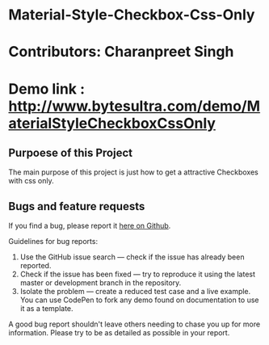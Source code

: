 # Material-Style-Checkbox-Css-Only   
# Contributors: Charanpreet Singh
# Demo link : http://www.bytesultra.com/demo/MaterialStyleCheckboxCssOnly  

## Purpoese of this Project 
The main purpose of this project is just how to get a attractive Checkboxes with css only. 


## Bugs and feature requests

If you find a bug, please report it [here on Github](https://github.com/ultrabytes/material-style-checkbox-css-only/issues).

Guidelines for bug reports:

1. Use the GitHub issue search — check if the issue has already been reported.
2. Check if the issue has been fixed — try to reproduce it using the latest master or development branch in the repository.
3. Isolate the problem — create a reduced test case and a live example. You can use CodePen to fork any demo found on documentation to use it as a template.

A good bug report shouldn't leave others needing to chase you up for more information.
Please try to be as detailed as possible in your report.